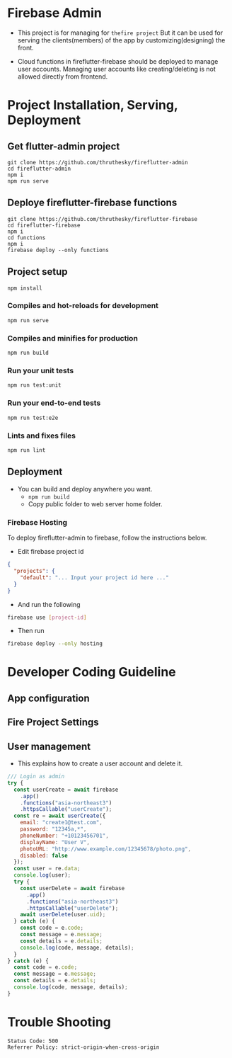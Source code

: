 # Firebase Admin

- This project is for managing for `thefire project` But it can be used for serving the clients(members) of the app by customizing(designing) the front.

- Cloud functions in fireflutter-firebase should be deployed to manage user accounts. Managing user accounts like creating/deleting is not allowed directly from frontend.

# Project Installation, Serving, Deployment

## Get flutter-admin project

```
git clone https://github.com/thruthesky/fireflutter-admin
cd fireflutter-admin
npm i
npm run serve
```

## Deploye fireflutter-firebase functions

```
git clone https://github.com/thruthesky/fireflutter-firebase
cd fireflutter-firebase
npm i
cd functions
npm i
firebase deploy --only functions
```

## Project setup

```
npm install
```

### Compiles and hot-reloads for development

```
npm run serve
```

### Compiles and minifies for production

```
npm run build
```

### Run your unit tests

```
npm run test:unit
```

### Run your end-to-end tests

```
npm run test:e2e
```

### Lints and fixes files

```
npm run lint
```

## Deployment

- You can build and deploy anywhere you want.
  - `npm run build`
  - Copy public folder to web server home folder.

### Firebase Hosting

To deploy fireflutter-admin to firebase, follow the instructions below.

- Edit firebase project id

```json
{
  "projects": {
    "default": "... Input your project id here ..."
  }
}
```

- And run the following

```sh
firebase use [project-id]
```

- Then run

```sh
firebase deploy --only hosting
```

# Developer Coding Guideline

## App configuration

## Fire Project Settings

## User management

- This explains how to create a user account and delete it.

```js
/// Login as admin
try {
  const userCreate = await firebase
    .app()
    .functions("asia-northeast3")
    .httpsCallable("userCreate");
  const re = await userCreate({
    email: "create1@test.com",
    password: "12345a,*",
    phoneNumber: "+10123456701",
    displayName: "User V",
    photoURL: "http://www.example.com/12345678/photo.png",
    disabled: false
  });
  const user = re.data;
  console.log(user);
  try {
    const userDelete = await firebase
      .app()
      .functions("asia-northeast3")
      .httpsCallable("userDelete");
    await userDelete(user.uid);
  } catch (e) {
    const code = e.code;
    const message = e.message;
    const details = e.details;
    console.log(code, message, details);
  }
} catch (e) {
  const code = e.code;
  const message = e.message;
  const details = e.details;
  console.log(code, message, details);
}
```

# Trouble Shooting

```
Status Code: 500
Referrer Policy: strict-origin-when-cross-origin
```
